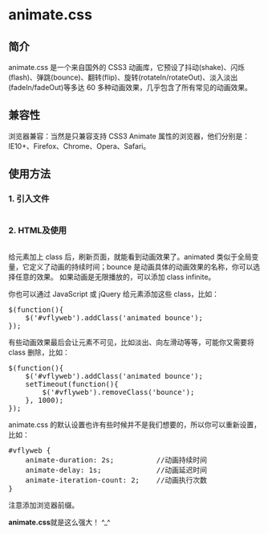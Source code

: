 # animate.css
<h2>简介</h2>
animate.css 是一个来自国外的 CSS3 动画库，它预设了抖动(shake)、闪烁(flash)、弹跳(bounce)、翻转(flip)、旋转(rotateIn/rotateOut)、淡入淡出(fadeIn/fadeOut)等多达 60 多种动画效果，几乎包含了所有常见的动画效果。
<h2>兼容性</h2>
浏览器兼容：当然是只兼容支持 CSS3 Animate 属性的浏览器，他们分别是：IE10+、Firefox、Chrome、Opera、Safari。
<h2>使用方法</h2>
<h3>1. 引入文件</h3>
<pre><link type="text/css" rel="stylesheet" href="animate.css"></pre>
<h3>2. HTML及使用</h3>
<pre><div class="animated bounce" id="vflyweb"></div></pre>
给元素加上 class 后，刷新页面，就能看到动画效果了。animated 类似于全局变量，它定义了动画的持续时间；bounce 是动画具体的动画效果的名称，你可以选择任意的效果。
如果动画是无限播放的，可以添加 class infinite。

你也可以通过 JavaScript 或 jQuery 给元素添加这些 class，比如：
<pre>
$(function(){
    $('#vflyweb').addClass('animated bounce');
});
</pre>

有些动画效果最后会让元素不可见，比如淡出、向左滑动等等，可能你又需要将 class 删除，比如：
<pre>
$(function(){
    $('#vflyweb').addClass('animated bounce');
    setTimeout(function(){
        $('#vflyweb').removeClass('bounce');
    }, 1000);
});
</pre>

animate.css 的默认设置也许有些时候并不是我们想要的，所以你可以重新设置，比如：
<pre>
#vflyweb {
    animate-duration: 2s;          //动画持续时间
    animate-delay: 1s;             //动画延迟时间
    animate-iteration-count: 2;    //动画执行次数
}
</pre>
注意添加浏览器前缀。

<b>animate.css</b>就是这么强大！ ^_^
